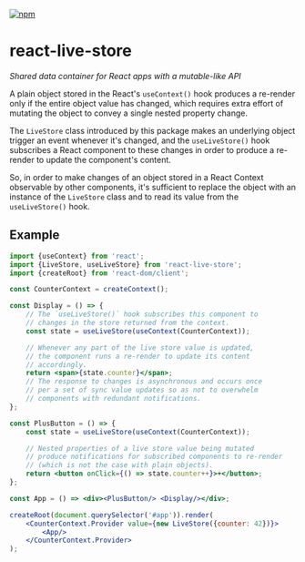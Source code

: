 [![npm](https://img.shields.io/npm/v/react-live-store?labelColor=royalblue&color=royalblue&style=flat-square)](https://www.npmjs.com/package/react-live-store)

# react-live-store

*Shared data container for React apps with a mutable-like API*

A plain object stored in the React's `useContext()` hook produces a re-render only if the entire object value has changed, which requires extra effort of mutating the object to convey a single nested property change.

The `LiveStore` class introduced by this package makes an underlying object trigger an event whenever it's changed, and the `useLiveStore()` hook subscribes a React component to these changes in order to produce a re-render to update the component's content.

So, in order to make changes of an object stored in a React Context observable by other components, it's sufficient to replace the object with an instance of the `LiveStore` class and to read its value from the `useLiveStore()` hook.

## Example

```jsx
import {useContext} from 'react';
import {LiveStore, useLiveStore} from 'react-live-store';
import {createRoot} from 'react-dom/client';

const CounterContext = createContext();

const Display = () => {
    // The `useLiveStore()` hook subscribes this component to
    // changes in the store returned from the context.
    const state = useLiveStore(useContext(CounterContext));

    // Whenever any part of the live store value is updated,
    // the component runs a re-render to update its content
    // accordingly.
    return <span>{state.counter}</span>;
    // The response to changes is asynchronous and occurs once
    // per a set of sync value updates so as not to overwhelm
    // components with redundant notifications.
};

const PlusButton = () => {
    const state = useLiveStore(useContext(CounterContext));

    // Nested properties of a live store value being mutated
    // produce notifications for subscribed components to re-render
    // (which is not the case with plain objects).
    return <button onClick={() => state.counter++}>+</button>;
};

const App = () => <div><PlusButton/> <Display/></div>;

createRoot(document.querySelector('#app')).render(
    <CounterContext.Provider value={new LiveStore({counter: 42})}>
        <App/>
    </CounterContext.Provider>
);
```
